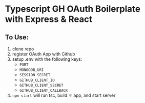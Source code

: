 # Typescript GH OAuth Boilerplate with Express & React

## To Use:

1. clone repo
2. register OAuth App with Github
3. setup .env with the following keys:
   - `PORT`
   - `MONGODB_URI`
   - `SESSION_SECRET`
   - `GITHUB_CLIENT_ID`
   - `GITHUB_CLIENT_SECRET`
   - `GITHUB_CLIENT_CALLBACK`
4. `npm start` will run tsc, build ⚛️ app, and start server
